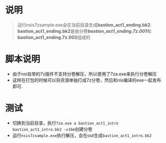 # 说明
> 运行nsis7zsample.exe会在当前目录生成**bastion_act1_ending.bk2**.
> **bastion_act1_ending.bk2**是由分卷***bastion_act1_ending.7z.001***和**bastion_act1_ending.7z.002**组成的

# 脚本说明
- 由于nsi自带的7z插件不支持分卷解压，所以使用了7za.exe来执行分卷解压
- 这样在打包的时候可以将资源单独打成7z分卷，然后和nis编译的exe一起发布即可.


# 测试
- 切换到当前目录，执行```7za.exe a bastion_act1_intro bastion_act1_intro.bk2 -v16m```创建分卷
- 运行```nsis7zsample.exe```执行解压，会在out生成```bastion_act1_intro.bk2```